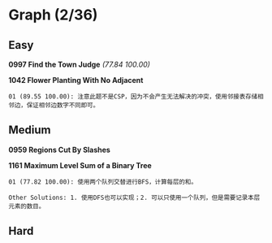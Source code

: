 # Graph (2/36)

## Easy

**0997 Find the Town Judge** *(77.84 100.00)*

**1042 Flower Planting With No Adjacent** 

	01 (89.55 100.00): 注意此题不是CSP，因为不会产生无法解决的冲突，使用邻接表存储相邻边，保证相邻边数字不同即可。

## Medium

**0959 Regions Cut By Slashes**

**1161 Maximum Level Sum of a Binary Tree** 

	01 (77.82 100.00): 使用两个队列交替进行BFS，计算每层的和。

	Other Solutions: 1. 使用DFS也可以实现；2. 可以只使用一个队列，但是需要记录本层元素的数目。

## Hard